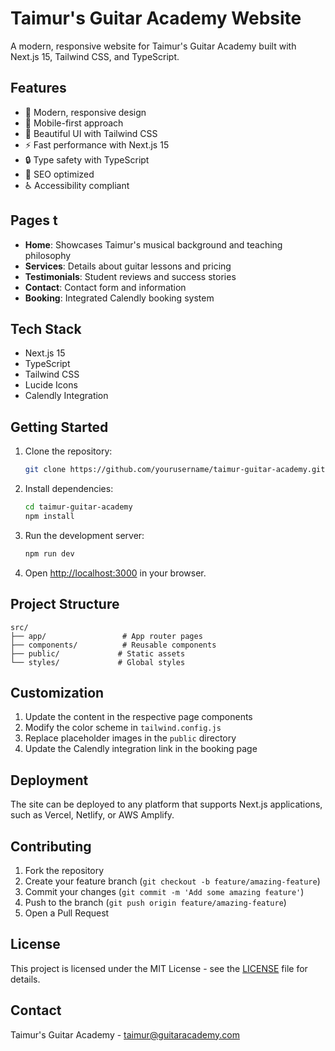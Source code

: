 # Taimur's Guitar Academy Website

A modern, responsive website for Taimur's Guitar Academy built with Next.js 15, Tailwind CSS, and TypeScript.

## Features

- 🎸 Modern, responsive design
- 📱 Mobile-first approach
- 🎨 Beautiful UI with Tailwind CSS
- ⚡ Fast performance with Next.js 15
- 🔒 Type safety with TypeScript
- 📝 SEO optimized
- ♿ Accessibility compliant

## Pages t

- **Home**: Showcases Taimur's musical background and teaching philosophy
- **Services**: Details about guitar lessons and pricing
- **Testimonials**: Student reviews and success stories
- **Contact**: Contact form and information
- **Booking**: Integrated Calendly booking system

## Tech Stack

- Next.js 15
- TypeScript
- Tailwind CSS
- Lucide Icons
- Calendly Integration

## Getting Started

1. Clone the repository:
   ```bash
   git clone https://github.com/yourusername/taimur-guitar-academy.git
   ```

2. Install dependencies:
   ```bash
   cd taimur-guitar-academy
   npm install
   ```

3. Run the development server:
   ```bash
   npm run dev
   ```

4. Open [http://localhost:3000](http://localhost:3000) in your browser.

## Project Structure

```
src/
├── app/                 # App router pages
├── components/          # Reusable components
├── public/             # Static assets
└── styles/             # Global styles
```

## Customization

1. Update the content in the respective page components
2. Modify the color scheme in `tailwind.config.js`
3. Replace placeholder images in the `public` directory
4. Update the Calendly integration link in the booking page

## Deployment

The site can be deployed to any platform that supports Next.js applications, such as Vercel, Netlify, or AWS Amplify.

## Contributing

1. Fork the repository
2. Create your feature branch (`git checkout -b feature/amazing-feature`)
3. Commit your changes (`git commit -m 'Add some amazing feature'`)
4. Push to the branch (`git push origin feature/amazing-feature`)
5. Open a Pull Request

## License

This project is licensed under the MIT License - see the [LICENSE](LICENSE) file for details.

## Contact

Taimur's Guitar Academy - [taimur@guitaracademy.com](mailto:taimur@guitaracademy.com)
